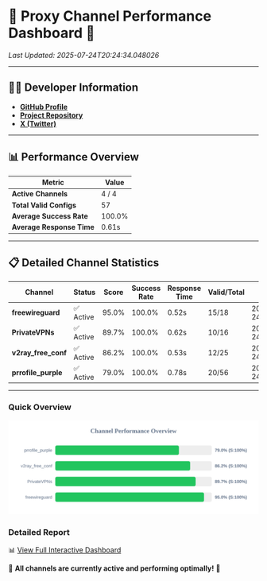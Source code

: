 # 🌟 Proxy Channel Performance Dashboard 🌟

_Last Updated: 2025-07-24T20:24:34.048026_

---

## 👩‍💻 Developer Information

- **[GitHub Profile](https://github.com/4n0nymou3)**  
- **[Project Repository](https://github.com/4n0nymou3/multi-proxy-config-fetcher)**  
- **[X (Twitter)](https://x.com/4n0nymou3)**  

---

## 📊 Performance Overview

| Metric                | Value       |
|-----------------------|-------------|
| **Active Channels**   | 4 / 4       |
| **Total Valid Configs** | 57          |
| **Average Success Rate** | 100.0%      |
| **Average Response Time** | 0.61s       |

---

## 📋 Detailed Channel Statistics

| Channel          | Status     | Score  | Success Rate | Response Time | Valid/Total | Last Success               |
|------------------|------------|--------|--------------|---------------|-------------|----------------------------|
| **freewireguard**  | ✅ Active  | 95.0%  | 100.0% | 0.52s         | 15/18       | 2025-07-24T20:24:34.046257 |
| **PrivateVPNs**  | ✅ Active  | 89.7%  | 100.0% | 0.62s         | 10/16       | 2025-07-24T20:24:33.496353 |
| **v2ray_free_conf**  | ✅ Active  | 86.2%  | 100.0% | 0.53s         | 12/25       | 2025-07-24T20:24:32.839746 |
| **prrofile_purple**  | ✅ Active  | 79.0%  | 100.0% | 0.78s         | 20/56       | 2025-07-24T20:24:32.203911 |

---

### Quick Overview
<div align="center">
  <a href="https://raw.githubusercontent.com/nullluser/NullRepo/refs/heads/main/assets/channel_stats_chart.svg">
    <img src="https://raw.githubusercontent.com/nullluser/NullRepo/refs/heads/main/assets/channel_stats_chart.svg" alt="Source Performance Statistics" width="800">
  </a>
</div>

### Detailed Report
📊 [View Full Interactive Dashboard](https://htmlpreview.github.io/?https://github.com/nullluser/NullRepo/blob/main/assets/performance_report.html)

🎉 **All channels are currently active and performing optimally!** 🎉
